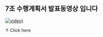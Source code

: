## 7조 수행계획서 발표동영상 입니다


[![video](http://img.youtube.com/vi/huAAx2-kwS0/0.jpg))](https://youtu.be/huAAx2-kwS0)

↑ Click here
